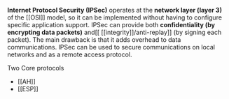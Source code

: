**Internet Protocol Security (IPSec)**
operates at the **network layer (layer 3)** of the [[OSI]] model, so it can be implemented without having to configure specific application support. IPSec can provide both **confidentiality (by encrypting data packets)** and[[ [[integrity]]/anti-replay]] (by signing each packet). The main drawback is that it adds overhead to data communications. IPSec can be used to secure communications on local networks and as a remote access protocol.

Two Core protocols
- [[AH]]
- [[ESP]]
